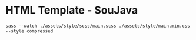 # HTML Template - SouJava

```console
sass --watch ./assets/style/scss/main.scss ./assets/style/main.min.css --style compressed
```
